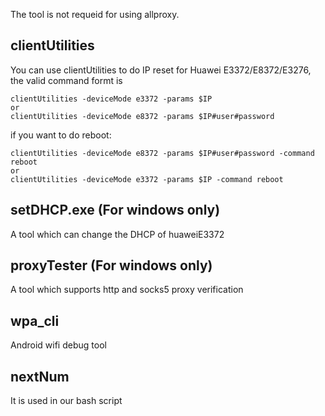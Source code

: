 The tool is not requeid for using allproxy.

## clientUtilities
You can use clientUtilities to do IP reset for Huawei E3372/E8372/E3276, the valid command formt is

```
clientUtilities -deviceMode e3372 -params $IP
or
clientUtilities -deviceMode e8372 -params $IP#user#password
```

if you want to do reboot:

```
clientUtilities -deviceMode e8372 -params $IP#user#password -command reboot
or
clientUtilities -deviceMode e3372 -params $IP -command reboot
```

## setDHCP.exe (For windows only)
A tool which can change the DHCP of huaweiE3372
## proxyTester (For windows only)
A tool which supports http and socks5 proxy verification

## wpa_cli
Android wifi debug tool

## nextNum
It is used in our bash script